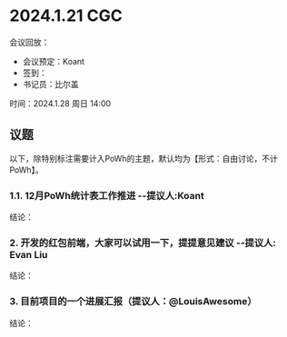 
# 2024.1.21 CGC

会议回放：

- 会议预定：Koant
- 签到：
- 书记员：比尔盖

时间：2024.1.28 周日 14:00

## 议题

以下，除特别标注需要计入PoWh的主题，默认均为【形式：自由讨论，不计PoWh】。

### 1.1. 12月PoWh统计表工作推进  --提议人:Koant 

结论：

### 2. 开发的红包前端，大家可以试用一下，提提意见建议 --提议人: Evan Liu 

结论：

### 3. 目前项目的一个进展汇报（提议人：@LouisAwesome）

结论：
